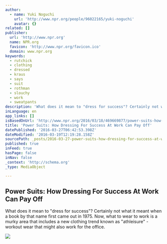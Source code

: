 ```yaml
---
author:
  - name: Yuki Noguchi
    url: 'http://www.npr.org/people/96022165/yuki-noguchi'
    avatar: {}
related: []
publisher:
  url: 'http://www.npr.org'
  name: NPR.org
  favicon: 'http://www.npr.org/favicon.ico'
  domain: www.npr.org
keywords:
  - rutchick
  - clothing
  - dressed
  - kraus
  - says
  - suit
  - rothman
  - slouchy
  - work
  - sweatpants
description: 'What does it mean to "dress for success"? Certainly not what it meant when a book by that name first came out in 1975. Now, what to wear to work is a murky area that includes a new clothing trend known as "athleisure" - workout wear that might also work for the office.'
inLanguage: en
app_links: []
isBasedOnUrl: 'http://www.npr.org/2016/03/18/469669877/power-suits-how-dressing-for-success-at-work-can-pay-off'
title: 'Power Suits: How Dressing For Success At Work Can Pay Off'
datePublished: '2016-03-27T06:42:53.398Z'
dateModified: '2016-03-19T12:19:28.158Z'
sourcePath: _posts/2016-03-27-power-suits-how-dressing-for-success-at-work-can-pay-off.md
published: true
inFeed: true
hasPage: false
inNav: false
_context: 'http://schema.org'
_type: MediaObject

---
```

<article style=""><h1>Power Suits: How Dressing For Success At Work Can Pay Off</h1><p>What does it mean to "dress for success"? Certainly not what it meant when a book by that name first came out in 1975. Now, what to wear to work is a murky area that includes a new clothing trend known as "athleisure" - workout wear that might also work for the office.</p><img src="https://media.npr.org/assets/img/2016/03/08/gettyimages-102662930_wide-2802080ea6d06009c9dcc58081ee113494010de2.jpg?s=1400" /></article>